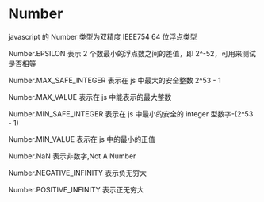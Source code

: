 # Number

javascript 的 Number 类型为双精度 IEEE754 64 位浮点类型

Number.EPSILON
表示 2 个数最小的浮点数之间的差值，即 2^-52，可用来测试是否相等

Number.MAX_SAFE_INTEGER
表示在 js 中最大的安全整数 2^53 - 1

Number.MAX_VALUE
表示在 js 中能表示的最大整数

Number.MIN_SAFE_INTEGER
表示在 js 中最小的安全的 integer 型数字-(2^53 - 1)

Number.MIN_VALUE
表示在 js 中的最小的正值

Number.NaN
表示非数字,Not A Number

Number.NEGATIVE_INFINITY
表示负无穷大

Number.POSITIVE_INFINITY
表示正无穷大